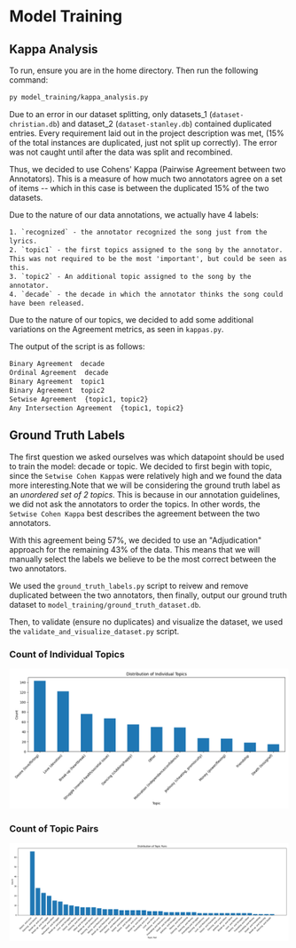 # Model Training

## Kappa Analysis

To run, ensure you are in the home directory. Then run the following command:

```bash
py model_training/kappa_analysis.py
```

Due to an error in our dataset splitting, only datasets_1 (`dataset-christian.db`) and dataset_2 (`dataset-stanley.db`)
contained duplicated entries. Every requirement laid out in the project description was met, (15% of the total instances are duplicated, just not split up correctly).
The error was not caught until after the data was split and recombined.

Thus, we decided to use Cohens' Kappa (Pairwise Agreement between two Annotators). This is a measure of how much two annotators agree on a set of items -- which in this case is
between the duplicated 15% of the two datasets.

Due to the nature of our data annotations, we actually have 4 labels:

    1. `recognized` - the annotator recognized the song just from the lyrics.
    2. `topic1` - the first topics assigned to the song by the annotator. This was not required to be the most 'important', but could be seen as this.
    3. `topic2` - An additional topic assigned to the song by the annotator.
    4. `decade` - the decade in which the annotator thinks the song could have been released.

Due to the nature of our topics, we decided to add some additional variations on the Agreement metrics, as seen in `kappas.py`.

The output of the script is as follows:
```
Binary Agreement  decade
Ordinal Agreement  decade
Binary Agreement  topic1
Binary Agreement  topic2
Setwise Agreement  {topic1, topic2}
Any Intersection Agreement  {topic1, topic2}
```

## Ground Truth Labels

The first question we asked ourselves was which datapoint should be used to train the model: decade or topic. We decided to first begin with topic, since the `Setwise Cohen Kappa`s were relatively high and we found the data more interesting.Note that we will be considering the ground truth label as an _unordered set of 2 topics_. This is because in our annotation guidelines, we did not ask the annotators to order the topics. In other words, the `Setwise Cohen Kappa` best describes the agreement between the two annotators.

With this agreement being 57%, we decided to use an "Adjudication" approach for the remaining 43% of the data. This means that we will manually select the labels we believe to be the most correct between the two annotators.

We used the `ground_truth_labels.py` script to reivew and remove duplicated between the two annotators, then finally, output our ground truth dataset to `model_training/ground_truth_dataset.db`.

Then, to validate (ensure no duplicates) and visualize the dataset, we used the `validate_and_visualize_dataset.py` script.

### Count of Individual Topics

![Individual Topics](individual_topics.png)

### Count of Topic Pairs

![Topic Pairs](topic_pairs.png)
